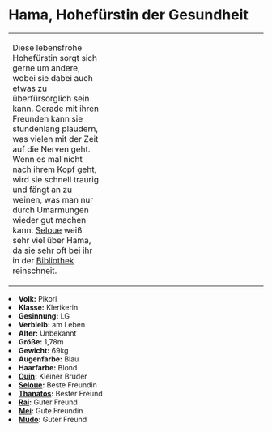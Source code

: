 # Hama, Hohefürstin der Gesundheit

<table>
<tr><td>
<p>
Diese lebensfrohe Hohefürstin sorgt sich gerne um andere, wobei sie dabei auch etwas zu überfürsorglich sein kann.
Gerade mit ihren Freunden kann sie stundenlang plaudern, was vielen mit der Zeit auf die Nerven geht. Wenn es mal nicht
nach ihrem Kopf geht, wird sie schnell traurig und fängt an zu weinen, was man nur durch Umarmungen wieder gut machen
kann. <a href="Seloue.md">Seloue</a> weiß sehr viel über Hama, da sie sehr oft bei ihr in der
<a href="Blooming-Fjord.md" anchor="gro-e-bibliothek-von-hal">Bibliothek</a> reinschneit.
</p>

</td><td width="300">
<!-- Edit here -->
<img src="hama.png" alt="" />
</td></tr>
</table>

<procedure title="Allgemeine Informationen">
<list columns="3">
<li><b>Volk:</b> Pikori</li>
<li><b>Klasse:</b> Klerikerin</li>
<li><b>Gesinnung:</b> LG</li>
<li><b>Verbleib:</b> am Leben</li>
</list>
</procedure>

<procedure title="Aussehen">
<list columns="3">
<li><b>Alter:</b> Unbekannt</li>
<li><b>Größe:</b> 1,78m</li>
<li><b>Gewicht:</b> 69kg</li>
<li><b>Augenfarbe:</b> Blau</li>
<li><b>Haarfarbe:</b> Blond</li>
<!-- <li><b>Maße:</b> 102/84-70-95</li> -->
</list>
</procedure>

<procedure title="Beziehungen">
<list columns="3">
<li><b><a href="Ouin.md">Ouin</a>:</b> Kleiner Bruder</li>
<li><b><a href="Seloue.md">Seloue</a>:</b> Beste Freundin</li>
<li><b><a href="Thanatos.md">Thanatos</a>:</b> Bester Freund</li>
<li><b><a href="Rai.md">Rai</a>:</b> Guter Freund</li>
<li><b><a href="Mei.md">Mei</a>:</b> Gute Freundin</li>
<li><b><a href="Mudo.md">Mudo</a>:</b> Guter Freund</li>
<!-- <li><b><a href="U-Ranos.md">U-Ranos</a>:</b>"Kleiner Bruder"</li> -->
</list>
</procedure>


<!--
## Notizen

- **Ziele:** 
- **Geheimnisse:** 
-->